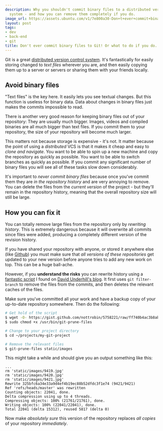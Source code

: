 ```yaml
---
description: Why you shouldn't commit binary files to a distributed version control
  system - and how you can remove them completely if you do.
image_url: https://assets.ubuntu.com/v1/7e800a30-Don+t+ever+commit+binary+files+to+Git+Or+what+to+do+if+you+do+.png?w=230&h=160&mode=fill&bg=0000
layout: post
tags:
- dev
- back-end
- git
title: Don't ever commit binary files to Git! Or what to do if you do.
---
```


Git is a great [distributed version control system](http://en.wikipedia.org/wiki/Distributed_revision_control). It's fantastically for easily storing changed to *text files* wherever you are, and then easily copying them up to a server or servers or sharing them with your friends locally.

## Avoid binary files

"Text files" is the key here. It easily lets you see textual changes. But this function is useless for binary data. Data about changes in binary files just makes the commits impossible to read.

There is another very good reason for keeping binary files out of your repository: They are usually much bigger. Images, videos and compiled binaries are all much bigger than text files. If you commit them to your repository, the size of your repository will become much larger.

This matters not because storage is expensive - it's not. It matter because the point of using a *distributed* VCS is that it makes it cheap and easy to *clone and navigate*. You want to be able to spin up a new machine and copy the repository as quickly as possible. You want to be able to switch branches as quickly as possible. If you commit any significant number of binary files you will see all of these tasks slow down considerably.

It's important to *never commit binary files* because once you've commit them they are *in the repository history* and are very annoying to remove. You can delete the files from the *current version* of the project - but they'll remain in the repository history, meaning that the overall repository size will still be large.

## How you can fix it

You can totally remove large files from the repository only by *rewriting history*. This is extremely dangerous because it will overwrite all commits since files were added, producing a completely different version of the revision history.

If you have shared your repository with anyone, or stored it anywhere else (like [Github](https://github.com)) you must make sure that *all versions of these repositories* get updated to your new version before anyone tries to add any new work on top. This can be a huge ball-ache.

However, if you **understand the risks** you can rewrite history using a [fantastic script](https://gist.github.com/nottrobin/5758221) I found on [David Underhill's blog](http://dound.com/2009/04/git-forever-remove-files-or-folders-from-history/). It first uses `git filter-branch` to remove the files from the commits, and then deletes the relevant caches of the files.

Make sure you've committed all your work and have a backup copy of your up-to-date repository somewhere. Then do the following:

``` bash
# Get hold of the script
$ wget -O- https://gist.github.com/nottrobin/5758221/raw/ff740b4ac3b8ab80d40e3598ec461400dce42b5d/git-prune | sudo tee -a /usr/bin/git-prune-files
$ sudo chmod +x /usr/bin/git-prune-files

# Change to your project directory
$ cd ~/projects/my-git-project

# Remove the relevant files
$ git-prune-files static/images
```

This might take a while and should give you an output something like this:

```
...
rm 'static/images/9419.jpg'
rm 'static/images/9420.jpg'
rm 'static/images/9421.jpg'
Rewrite 325bfc6a34e33a9d4ef4b19ec88b52dfdc3f1e74 (9421/9421)
Ref 'refs/heads/master' was rewritten
Counting objects: 22041, done.
Delta compression using up to 4 threads.
Compressing objects: 100% (21761/21761), done.
Writing objects: 100% (22041/22041), done.
Total 22041 (delta 15312), reused 5817 (delta 0)
```

Now make *absolutely sure* this version of the repository replaces *all copies* of your repository *immediately*.